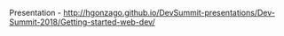 Presentation - http://hgonzago.github.io/DevSummit-presentations/Dev-Summit-2018/Getting-started-web-dev/
